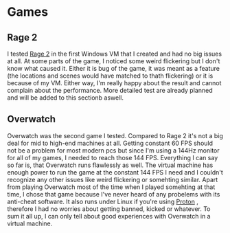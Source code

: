 # Games
## Rage 2
I tested [Rage 2](https://bethesda.net/en/game/rage2) in the first Windows VM that I created and had no big issues at all. At some parts of the game, I noticed some weird flickering but I don't know what caused it. Either it is bug of the
game, it was meant as a feature (the locations and scenes would have matched to thath flickering) or it is because of my
VM. Either way, I'm really happy about the result and cannot complain about the performance. More detailed test are
already planned and will be added to this sectionb aswell.
## Overwatch
Overwatch was the second game I tested. Compared to Rage 2 it's not a big deal for mid to high-end
machines at all. Getting constant 60 FPS should not be a problem for most modern pcs but since I'm
using a 144Hz monitor for all of my games, I needed to reach those 144 FPS. Everything I can say
so far is, that Overwatch runs flawlessly as well. The virtual machine has enough  power to run
the game at the constant 144 FPS I need and I couldn't recognize any other issues like weird
flickering or somehting similar. Apart from playing Overwatch most of the time when I played
somehting at that time, I chose that game because I've never heard of any probelems with its
anti-cheat software. It also runs under Linux if you're using [Proton](https://www.protondb.com/)
, therefore I had no worries about getting banned, kicked or whatever. To sum it all up, I can
only tell about good experiences with Overwatch in a virtual machine.